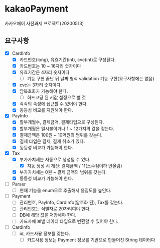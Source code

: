 # kakaoPayment
카카오페이 사전과제 프로젝트(20200513)

## 요구사항
- [X] CardInfo
    - [X] 카드번호(long), 유효기간(int), cvc(int)로 구성된다.
    - [X] 카드번호는 10 ~ 16자리 숫자이다
    - [X] 유효기간은 4자리 숫자이다
        - [ ] 기능 구현 끝난 뒤 날짜 형식 validation 기능 구현(요구사항에는 없음)
    - [X] cvc는 3자리 숫자이다.
    - [X] 암복호화가 가능해야 한다.
        - [ ] 하드코딩 된 키값 설정으로 뺄 것
    - [X] 각각의 속성에 접근할 수 있어야 한다.
    - [X] 동등성 비교를 지원해야 한다.

- [X] PayInfo
    - [X] 할부개월수, 결제금액, 결제타입으로 구성된다.
    - [X] 할부개월은 일시불이거나 1 ~ 12가지의 값을 갖는다.
    - [X] 결제금액은 100원 ~ 10억원의 범위를 갖는다.
    - [X] 결제 타입은 결제, 결제 취소가 있다.
    - [X] 동등성 비교가 가능해야 한다.
    
- [X] Tax
    - [X] 부가가치세는 자동으로 생성될 수 있다.
        - [X] 자동 생성 시 계산: 결제금액 / 11(소수점이하 반올림)
    - [X] 부가가치세는 0원 ~ 결제 금액의 범위를 갖는다.
    - [X] 동등성 비교가 가능해야 한다.

- [ ] Parser
    - [ ] 현재 기능을 enum으로 추출해서 응집도를 높인다.

- [ ] Payment
    - [ ] 관리번호, PayInfo, CardInfo(암호화 된), Tax를 갖는다.
    - [ ] 관리번호는 식별자로 20자리여야 한다.
    - [ ] DB에 해당 값을 저장해야 한다.
    - [ ] 카드사에 보낼 데이터 타입으로 변환할 수 있어야 한다.
    
- [ ] CardInfo
    - [ ] id, 카드사용 정보를 갖는다.
        - [ ] 카드사용 정보는 Payment 정보를 기반으로 만들어진 String 데이터다
